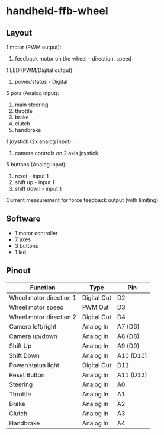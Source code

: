 # handheld-ffb-wheel

## Layout
1 motor (PWM output):
1. feedback motor on the wheel - direction, speed

1 LED (PWM/Digital output):
1. power/status - Digital

5 pots (Analog input):
1. main steering
2. throttle
3. brake
4. clutch
5. handbrake

1 joystick (2x analog input):
1. camera controls on 2 axis joystick

5 buttons (Analog input):
1. reset - input 1
2. shift up - input 1
3. shift down - input 1

Current measurement for force feedback output (with limiting)

## Software
- 1 motor controller
- 7 axes
- 3 buttons
- 1 led

## Pinout
|Function|Type|Pin|
|-|-|-|
|Wheel motor direction 1|Digital Out|D2
|Wheel motor speed|PWM Out|D3
|Wheel motor direction 2|Digital Out|D4
|Camera left/right|Analog In|A7 (D6)
|Camera up/down|Analog In|A8 (D8)
|Shift Up|Analog In|A9 (D9)
|Shift Down|Analog In|A10 (D10)
|Power/status light|Digital Out|D11
|Reset Button|Analog In|A11 (D12)
|Steering|Analog In|A0
|Throttle|Analog In|A1
|Brake|Analog In|A2
|Clutch|Analog In|A3
|Handbrake|Analog In|A4